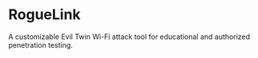 # RogueLink
A customizable Evil Twin Wi-Fi attack tool for educational and authorized penetration testing.
